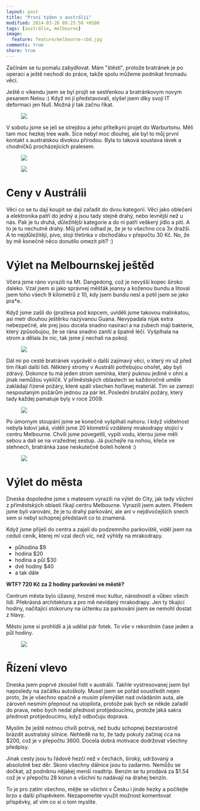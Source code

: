 ```yaml
---
layout: post
title: "První týden v austrálii"
modified: 2014-03-26 09:25:56 +0100
tags: [austrálie, melbourne]
image:
  feature: feature/melbourne-cbd.jpg 
comments: true
share: true
---
```

Začínám se tu pomalu zabydlovat. Mám "štěstí", protože bratránek je po operaci a ještě nechodí do práce, takže spolu můžeme podnikat hromadu věcí.

Ještě o víkendu jsem se byl projít se sestřenkou a bratránkovym novym pesanem Nelou :) Když mi jí představovali, slyšel jsem díky svojí IT deformaci jen Null. Možná jí tak začnu říkat.
 
<figure>
<a href="/images/photos/original/pesan.jpg">
<img src="/images/photos/medium/pesan.jpg"/>
</a>
</figure>

V sobotu jsme se jeli se strejdou a jeho přítelkyní projet do Warburtonu. Měli tam moc hezkej tree walk. Sice nebyl moc dlouhej, ale byl to můj první kontakt s australskou divokou přírodou. Byla to taková soustava lávek a chodníčků procházejících pralesem.

<figure>
<a href="/images/photos/original/platforma.jpg">
<img src="/images/photos/medium/platforma.jpg"/>
</a>
</figure>

<figure>
<a href="/images/photos/original/potok.jpg">
<img src="/images/photos/medium/potok.jpg"/>
</a>
</figure>

# Ceny v Austrálii
Věci co se tu dají koupit se dají zařadit do dvou kategorií. Věci jako oblečení a elektronika patří do jedný a jsou tady stejně drahý, nebo levnější než u nás. Pak je tu druhá, důležitější kategorie a do ní patří veškerý jídlo a pití. A to je tu nechutně drahý. Můj přvní odhad je, že je to všechno cca 3x dražší. A to nejdůležitějí, pivo, stoji třetinka v obchoďáku v přepočtu 30 Kč. No, že by mě konečně něco donutilo omezit pití? :)

# Výlet na Melbournskej ještěd
Včera jsme ráno vyrazili na Mt. Dangedong, což je nevyšší kopec široko daleko. Vzal jsem si jako správnej měšťák jeansy a koženou bundu a litoval jsem toho všech 9 kilometrů z 10, kdy jsem bundu nesl a potil jsem se jako pra*e.

Když jsme zašli do (pra)lesa pod kopcem, uviděli jsme takovou malinkatou, asi metr dlouhou ještěrku nazývanou Guana. Nevypadala nijak extra nebezpečně, ale prej jsou docela snadno nasírací a na zubech mají bakterie, který způsobujou, že se rána snadno zanítí a špatně léčí. Vyšplhala na strom a dělala že nic, tak jsme jí nechali na pokoji.

<figure>
<a href="/images/photos/original/guana.jpg">
<img src="/images/photos/medium/guana.jpg"/>
</a>
</figure>

Dál mi po cestě bratránek vyprávěl o další zajímavý věci, o který mi už před tím říkali další lidi. Některý stromy v Austrálii potřebujou ohořet, aby byli zdravý. Dokonce tu má jeden strom semínka, který puknou jedině v ohni a jinak nemůžou vyklíčit. V příměstských oblastech se každoročně uměle zakládají řízené požáry, které spálí všechen hořlavej materiál. Tím se zamezí nespoutaným požárům jednou za pár let. Poslední brutální požáry, který tady každej pamatuje byly v roce 2009.

<figure>
<a href="/images/photos/original/ohorely-strom.jpg">
<img src="/images/photos/medium/ohorely-strom.jpg"/>
</a>
</figure>

Po úmornym stoupání jsme se konečně vyšplhali nahoru. I když viditelnost nebyla kdoví jaká, viděli jsme 20 klometrů vzdálený mrakodrapy stojící v centru Melbourne. Chvíli jsme povegetili, vypili vodu, kterou jsme měli sebou a dali se na vražednej sestup. Já puchejře na nohou, křeče ve stehnech, bratránka zase neskutečně boleli holeně :)

<figure>
<a href="/images/photos/original/mates-na-vyhledu.jpg">
<img src="/images/photos/medium/mates-na-vyhledu.jpg"/>
</a>
</figure>

# Výlet do města
Dneska dopoledne jsme s matesem vyrazili na výlet do City, jak tady všichni z příměstských oblastí říkají centru Melbourne. Vyrazili jsem autem. Předem jsme byli varováni, že je tu drahý parkování, ale ani v nejdivočejších snech sem si nebyl schopnej představit co to znamená.

Když jsme přijeli do centra a zajeli do podzemního parkoviště, viděl jsem na ceduli ceník, kterej mi vzal dech víc, než výhldy na mrakodrapy.

* půhodina $9
* hodina $20
* hodina a půl $30
* dvě hodiny $40
* a tak dále

**WTF? 720 Kč za 2 hodiny parkování ve městě?**

Centrum města bylo úžasný, hrozně moc kultur, národností a vůbec všech lidí. Překrásná architektura a pro mě nevídaný mrakodrapy. Jen ty tikající hodiny, načítající stokoruny na účtenku za parkování jsem se nemohl dostat z hlavy.

Město jsme si prohlídli a já udělal pár fotek. To vše v rekordním čase jeden a půl hodiny.

<figure>
<a href="/images/photos/original/city.jpg">
<img src="/images/photos/medium/city.jpg"/>
</a>
</figure>


# Řízení vlevo
Dneska jsem poprvé zkoušel řídit v austrálii. Takhle vystresovanej jsem byl naposledy na začátku autoškoly. Musel jsem se pořád soustředit nejen proto, že je všechno opačně a musím přemýšlet nad ovládáním auta, ale zároveň nesmím přepnout na utopilota, protože pak bych se někde zařadil do prava, nebo bych nedal přednost protijedoucímu, protože jaká sakra přednost protijedoucímu, když odbočuju doprava.

Myslím že ještě notnou chvíli potrvá, než budu schopnej bezstarostně brázdit australský silnice. Nehledě na to, že tady pokuty začínaj cca na $200, což je v přepočtu 3600. Docela dobrá motivace dodržovat všechny předpisy.

Jinak cesty jsou tu řádově hezčí než v čechách, široký, udržovaný a absolutně bez děr. Skoro všechny dálnice jsou tu zadarmo. Nemůžu se dočkat, až podniknu nějakej menší roadtrip. Benzin se tu prodává za $1.54 což je v přepočtu 28 korun a všichni tu nadávají na drahej benzín.

To je pro zatím všechno, mějte se všichni v Česku i jinde hezky a počítejte brzo s další příspěvkem. Nezapomeňte využít možnost komentovat příspěvky, ať vím co si o tom myslíte.
